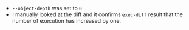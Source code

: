 - `--object-depth` was set to `0`
- I manually looked at the diff and it confirms `exec-diff` result that the
  number of execution has increased by one.

